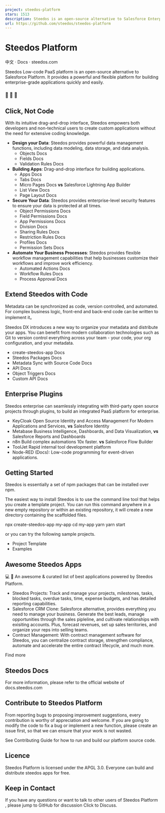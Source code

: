 ```yaml
---
project: steedos-platform
stars: 1513
description: Steedos is an open-source alternative to Salesforce Enterprise Low-Code Platform. 🤖 🎨 🚀 
url: https://github.com/steedos/steedos-platform
---
```


Steedos Platform
================

中文 · Docs · steedos.com

Steedos Low-code PaaS platform is an open-source alternative to Salesforce Platform. It provides a powerful and flexible platform for building enterprise-grade applications quickly and easily.

### 🤖 🎨 🚀

Click, Not Code
---------------

With its intuitive drag-and-drop interface, Steedos empowers both developers and non-technical users to create custom applications without the need for extensive coding knowledge.

-   **Design your Data**: Steedos provides powerful data management functions, including data modeling, data storage, and data analysis.
    -   Objects Docs
    -   Fields Docs
    -   Validation Rules Docs
-   **Building Apps**: Drag-and-drop interface for building applications.
    -   Apps Docs
    -   Tabs Docs
    -   Micro Pages Docs **vs** Salesforce Lightning App Builder
    -   List View Docs
    -   Page Layout Docs
-   **Secure Your Data**: Steedos provides enterprise-level security features to ensure your data is protected at all times.
    -   Object Permissions Docs
    -   Field Permissions Docs
    -   App Permissions Docs
    -   Division Docs
    -   Sharing Rules Docs
    -   Restriction Rules Docs
    -   Profiles Docs
    -   Permission Sets Docs
-   **Automate Your Business Processes**: Steedos provides flexible workflow management capabilities that help businesses customize their workflows and improve work efficiency.
    -   Automated Actions Docs
    -   Workflow Rules Docs
    -   Process Approval Docs

Extend Steedos with Code
------------------------

Metadata can be synchronized as code, version controlled, and automated. For complex business logic, front-end and back-end code can be written to implement it。

Steedos DX introduces a new way to organize your metadata and distribute your apps. You can benefit from modern collaboration technologies such as Git to version control everything across your team - your code, your org configuration, and your metadata.

-   create-steedos-app Docs
-   Steedos Packages Docs
-   Metadata Sync with Source Code Docs
-   API Docs
-   Object Triggers Docs
-   Custom API Docs

Enterprise Plugins
------------------

Steedos enterprise can seamlessly integrating with third-party open source projects through plugins, to build an integrated PaaS platform for enterprise.

-   KeyCloak Open Source Identity and Access Management For Modern Applications and Services, **vs** Salesfore Identity
-   Metabase Business Intelligence, Dashboards, and Data Visualization, **vs** Salesforce Reports and Dashboards
-   n8n Build complex automations 10x faster. **vs** Salesforce Flow Builder
-   ToolJet Rapid internal tool development platform
-   Node-RED (Docs): Low-code programming for event-driven applications.

Getting Started
---------------

Steedos is essentially a set of npm packages that can be installed over npm.

The easiest way to install Steedos is to use the command line tool that helps you create a template project. You can run this command anywhere in a new empty repository or within an existing repository, it will create a new directory containing the scaffolded files.

npx create-steedos-app my-app
cd my-app
yarn
yarn start

or you can try the following sample projects.

-   Project Template
-   Examples

Awesome Steedos Apps
--------------------

💻 🎉 An awesome & curated list of best applications powered by Steedos Platform.

-   Steedos Projects: Track and manage your projects, milestones, tasks, blocked tasks, overdue tasks, time, expense budgets, and has detailed reporting capabilities.
-   Salesforce CRM Clone: Salesforce alternative, provides everything you need to manage your business. Generate the best leads, manage opportunities through the sales pipleline, and cultivate relationships with exisiting accounts. Plus, forecast revenues, set up sales territories, and organize your reps into selling teams.
-   Contract Management: With contract management software for Steedos, you can centralize contract storage, strengthen compliance, automate and accelerate the entire contract lifecycle, and much more.

Find more

Steedos Docs
------------

For more information, please refer to the official website of docs.steedos.com

Contribute to Steedos Platform
------------------------------

From reporting bugs to proposing improvement suggestions, every contribution is worthy of appreciation and welcome. If you are going to modify the code to fix a bug or implement a new function, please create an issue first, so that we can ensure that your work is not wasted.

See Contributing Guide for how to run and build our platform source code.

Licence
-------

Steedos Platform is licensed under the APGL 3.0. Everyone can build and distribute steedos apps for free.

Keep in Contact
---------------

If you have any questions or want to talk to other users of Steedos Platform , please jump to GitHub for discussion Click to Discuss.
